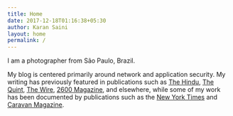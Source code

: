 ```yaml
---
title: Home
date: 2017-12-18T01:16:38+05:30
author: Karan Saini
layout: home
permalink: /
---
```

I am a photographer from São Paulo, Brazil.

My blog is centered primarily around network and application security. My writing has previously featured in publications such as [The Hindu](https://www.thehindu.com/profile/author/Karan-Saini-7274/), [The Quint](https://www.thequint.com/author/1306249/karan-saini-3), [The Wire](https://m.thewire.in/byline/karan-saini), [2600 Magazine](https://store.2600.com/products/spring-2018), and elsewhere, while some of my work has been documented by publications such as the [New York Times](https://www.nytimes.com/2018/04/03/opinion/india-data-privacy-biometric-aadhar.html) and [Caravan Magazine](https://caravanmagazine.in/science-technology/aadhaar-security-failure-government-webpages-provide-unsecured-access-to-demographic-authentication).
